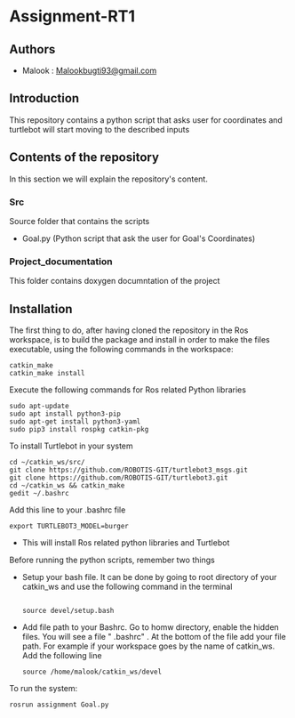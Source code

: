 # Assignment-RT1

## Authors
* Malook : Malookbugti93@gmail.com

## Introduction
This repository contains a python script that asks user for coordinates and turtlebot will start moving to the described inputs


## Contents of the repository
In this section we will explain the repository's content.

### Src
Source folder that contains the scripts
* Goal.py (Python script that ask the user for Goal's Coordinates)

### Project_documentation
This folder contains doxygen documntation of the project

## Installation
The first thing to do, after having cloned the repository in the Ros workspace, is to build the package and install in order to make the files executable, using the following commands in the workspace:
   
   
    catkin_make
    catkin_make install
    
Execute the following commands for Ros related Python libraries     
   
   
	sudo apt-update
	sudo apt install python3-pip
    sudo apt-get install python3-yaml	
    sudo pip3 install rospkg catkin-pkg 

To install Turtlebot in your system
   ```
   cd ~/catkin_ws/src/
   git clone https://github.com/ROBOTIS-GIT/turtlebot3_msgs.git
   git clone https://github.com/ROBOTIS-GIT/turtlebot3.git
   cd ~/catkin_ws && catkin_make
   gedit ~/.bashrc
   ```
Add this line to your .bashrc file
   ```
   export TURTLEBOT3_MODEL=burger
   ```   
  * This will install Ros related python libraries and Turtlebot
    
 Before running the python scripts, remember two things
 * Setup your bash file. It can be done by going to root directory of your catkin_ws and use the following command in the terminal
    ```
    
    source devel/setup.bash
    
 * Add file path to your Bashrc. Go to homw directory, enable the hidden files. You will see a file " .bashrc" . At the bottom of the file add your file path. For example if your workspace goes by the name of catkin_ws. Add the following line
    
    ```
    source /home/malook/catkin_ws/devel
    
To run the system:
    
    rosrun assignment Goal.py
    
